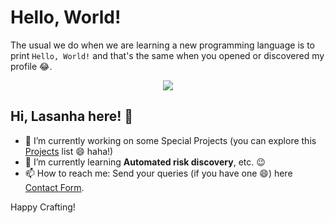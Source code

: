 <!--
**imvieira/imvieira** is a ✨ _special_ ✨ repository because its `README.md` (this file) appears on your GitHub profile.

Here are some ideas to get you started:

- 🔭 I’m currently working on ...
- 🌱 I’m currently learning ...
- 👯 I’m looking to collaborate on ...
- 🤔 I’m looking for help with ...
- 💬 Ask me about ...
- 📫 How to reach me: ...
- 😄 Pronouns: ...
- ⚡ Fun fact: ...
-->

# Hello, World!

The usual we do when we are learning a new programming language is to print ```Hello, World!``` and that's the same when you opened or discovered my profile :joy:.

<p align="center">
  <a href="https://github.com/imvieira/github-contribution-stats/">
    <img src="https://github-contribution-stats.vercel.app/api/?username=imvieira" />
  </a>
</p>

## Hi, Lasanha here! :wave:

- 🔭 I’m currently working on some Special Projects (you can explore this [Projects](http://imvieira.github.io/projects/) list :smile: haha!)
- 🌱 I’m currently learning **Automated risk discovery**, etc. :wink:
- 📫 How to reach me: Send your queries (if you have one :smile:) here [Contact Form](http://imvieira.github.io/contact/).

Happy Crafting!
